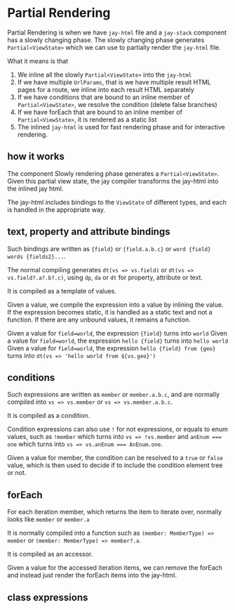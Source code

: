 # Partial Rendering

Partial Rendering is when we have `jay-html` file and a `jay-stack` component has a slowly changing phase.
The slowly changing phase generates `Partial<ViewState>` which we can use to partially render the `jay-html` file.

What it means is that
1. We inline all the slowly `Partial<ViewState>` into the `jay-html`
2. If we have multiple `UrlParams`, that is we have multiple result HTML pages for a route, we inline into
   each result HTML separately
3. If we have conditions that are bound to an inline member of `Partial<ViewState>`, we resolve the condition 
   (delete false branches)
4. If we have forEach that are bound to an inline member of `Partial<ViewState>`, it is rendered as a static list
5. The inlined `jay-html` is used for fast rendering phase and for interactive rendering.

## how it works

The component Slowly rendering phase generates a `Partial<ViewState>`. 
Given this partial view state, the jay compiler transforms the jay-html into the inlined jay html.

The jay-html includes bindings to the `ViewState` of different types, and each is handled in the appropriate way.

## text, property and attribute bindings

Such bindings are written as `{field}` or `{field.a.b.c}` or `word {field} words {fields2}...`. 

The normal compiling generates `dt(vs => vs.field)` or `dt(vs => vs.field?.a?.b?.c)`, using `dp`, `da` or `dt` for 
property, attribute or text.

It is compiled as a template of values.

Given a value, we compile the expression into a value by inlining the value. If the expression becomes static,
it is handled as a static text and not a function. If there are any unbound values, it remains a function.

Given a value for `field=world`, the expression `{field}` turns into `world`
Given a value for `field=world`, the expression `hello {field}` turns into `hello world`
Given a value for `field=world`, the expression `hello {field} from {geo}` turns into `dt(vs => 'hello world from ${vs.geo}')`

## conditions

Such expressions are written as `member` or `member.a.b.c`, and are normally compiled into 
`vs => vs.member` or `vs => vs.member.a.b.c`.

It is compiled as a condition.

Condition expressions can also use `!` for not expressions, or equals to enum values, such as
`!member` which turns into `vs => !vs.member` and `anEnum === one` which turns into `vs => vs.anEnum === AnEnum.one`.

Given a value for member, the condition can be resolved to a `true` or `false` value, which is then used to decide if 
to include the condition element tree or not.

## forEach

For each iteration member, which returns the item to iterate over, normally looks like 
`member` or `member.a`

It is normally compiled into a function such as `(member: MemberType) => member` or `(member: MemberType) => member?.a`. 

It is compiled as an accessor.

Given a value for the accessed iteration items, we can remove the forEach and instead just render the forEach items
into the jay-html.

## class expressions







